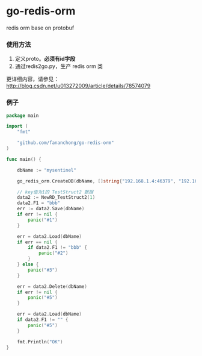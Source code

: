 # go-redis-orm
redis orm base on protobuf

### 使用方法

1. 定义proto。**必须有id字段**
1. 通过redis2go.py，生产 redis orm 类

更详细内容，请参见：http://blog.csdn.net/u013272009/article/details/78574079


### 例子

```go
package main

import (
	"fmt"

	"github.com/fananchong/go-redis-orm"
)

func main() {

	dbName := "mysentinel"

	go_redis_orm.CreateDB(dbName, []string{"192.168.1.4:46379", "192.168.1.4:46380", "192.168.1.4:46381"})

	// key值为1的 TestStruct2 数据
	data2 := NewRD_TestStruct2(1)
	data2.F1 = "bbb"
	err := data2.Save(dbName)
	if err != nil {
		panic("#1")
	}

	err = data2.Load(dbName)
	if err == nil {
		if data2.F1 != "bbb" {
			panic("#2")
		}
	} else {
		panic("#3")
	}

	err = data2.Delete(dbName)
	if err != nil {
		panic("#5")
	}

	err = data2.Load(dbName)
	if data2.F1 != "" {
		panic("#5")
	}

	fmt.Println("OK")
}
```
